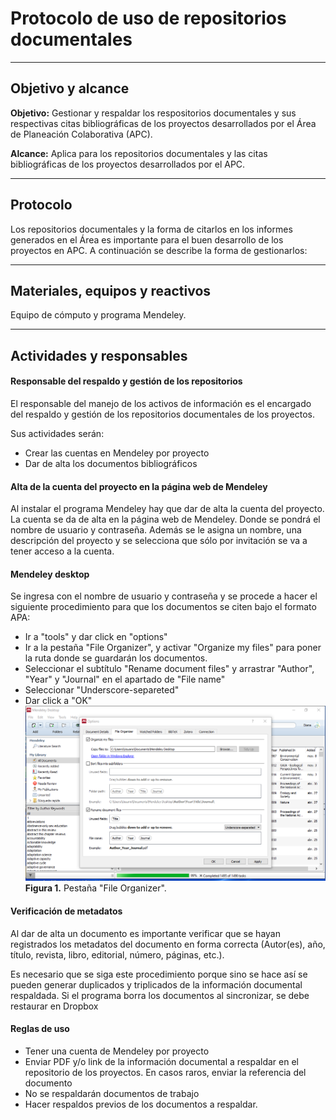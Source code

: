 # Protocolo de uso de repositorios documentales
* * *

## Objetivo y alcance

**Objetivo:** Gestionar y respaldar los respositorios documentales y sus respectivas citas bibliográficas de los proyectos desarrollados por el Área de Planeación Colaborativa (APC).

**Alcance:** Aplica para los repositorios documentales y las citas bibliográficas de los proyectos desarrollados por el APC.

* * *
## Protocolo

Los repositorios documentales y la forma de citarlos en los informes generados en el Área es importante para el buen desarrollo de los proyectos en APC. A continuación se describe la forma de gestionarlos:

* * *
## Materiales, equipos y reactivos

Equipo de cómputo y programa Mendeley.

* * *

## Actividades y responsables

#### Responsable del respaldo y gestión de los repositorios

El responsable del manejo de los activos de información es el encargado del respaldo y gestión de los repositorios documentales de los proyectos.

Sus actividades serán:

* Crear las cuentas en Mendeley por proyecto
* Dar de alta los documentos bibliográficos

#### Alta de la cuenta del proyecto en la página web de Mendeley

Al instalar el programa Mendeley hay que dar de alta la cuenta del proyecto. La cuenta se da de alta en la página web de Mendeley. Donde se pondrá el nombre de usuario y contraseña. Además se le asigna un nombre, una descripción del proyecto y se selecciona que sólo por invitación se va a tener acceso a la cuenta.

#### Mendeley desktop

Se ingresa con el nombre de usuario y contraseña y se procede a hacer el siguiente procedimiento para que los documentos se citen bajo el formato APA:

* Ir a "tools" y dar click en "options"
* Ir a la pestaña "File Organizer", y activar "Organize my files" para poner la ruta donde se guardarán los documentos.
* Seleccionar el subtítulo "Rename document files" y arrastrar "Author", "Year" y "Journal" en el apartado de "File name"
* Seleccionar "Underscore-separeted"
* Dar click a "OK"
![Figura 1](file_organizer.png)
**Figura 1.** Pestaña "File Organizer".

#### Verificación de metadatos

Al dar de alta un documento es importante verificar que se hayan registrados los metadatos del documento en forma correcta (Autor(es), año, título, revista, libro, editorial, número, páginas, etc.).

Es necesario que se siga este procedimiento porque sino se hace así se pueden generar duplicados y triplicados de la información documental respaldada. Si el programa borra los documentos al sincronizar, se debe restaurar en Dropbox

#### Reglas de uso

* Tener una cuenta de Mendeley por proyecto
* Enviar PDF y/o link de la información documental a respaldar en el repositorio de los proyectos. En casos raros, enviar la referencia del documento
* No se respaldarán documentos de trabajo
* Hacer respaldos previos de los documentos a respaldar.
